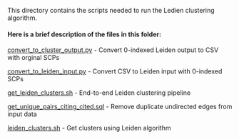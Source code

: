 This directory contains the scripts needed to run the Ledien clustering algorithm.

#### Here is a brief description of the files in this folder:

[convert_to_cluster_output.py](convert_to_cluster_output.py) - Convert 0-indexed Leiden output to CSV with orginal SCPs

[convert_to_leiden_input.py](convert_to_leiden_input.py) - Convert CSV to Leiden input with 0-indexed SCPs

[get_leiden_clusters.sh](get_leiden_clusters.sh) - End-to-end Leiden clustering pipeline

[get_unique_pairs_citing_cited.sql](get_unique_pairs_citing_cited.sql) - Remove duplicate undirected edges from input data

[leiden_clusters.sh](leiden_clusters.sh) - Get clusters using Leiden algorithm
